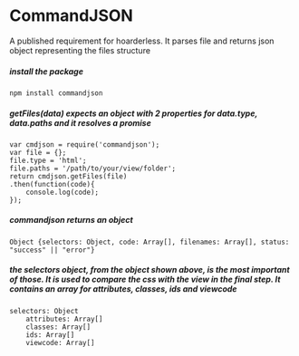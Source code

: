 # CommandJSON
A published requirement for hoarderless. It parses file and returns json object representing the files structure

##### install the package
    npm install commandjson

##### getFiles(data) expects an object with 2 properties for data.type, data.paths and it resolves a promise
    var cmdjson = require('commandjson');
    var file = {};
    file.type = 'html';
    file.paths = '/path/to/your/view/folder';
    return cmdjson.getFiles(file)
	.then(function(code){
	    console.log(code);
	});

##### commandjson returns an object
    Object {selectors: Object, code: Array[], filenames: Array[], status: "success" || "error"}

##### the selectors object, from the object shown above, is the most important of those. It is used to compare the css with the view in the final step. It contains an array for attributes, classes, ids and viewcode
    selectors: Object
        attributes: Array[]
        classes: Array[]
        ids: Array[]
        viewcode: Array[]
